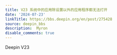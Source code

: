 ```yaml
---
title: V23 系统中的应用除设置以外的应用程序都无法打开
date: '2024-07-23'
linkTitle: https://bbs.deepin.org/en/post/275428
source: deepin_bbs
description:  Myron 
disable_comments: true
---
```

Deepin V23
